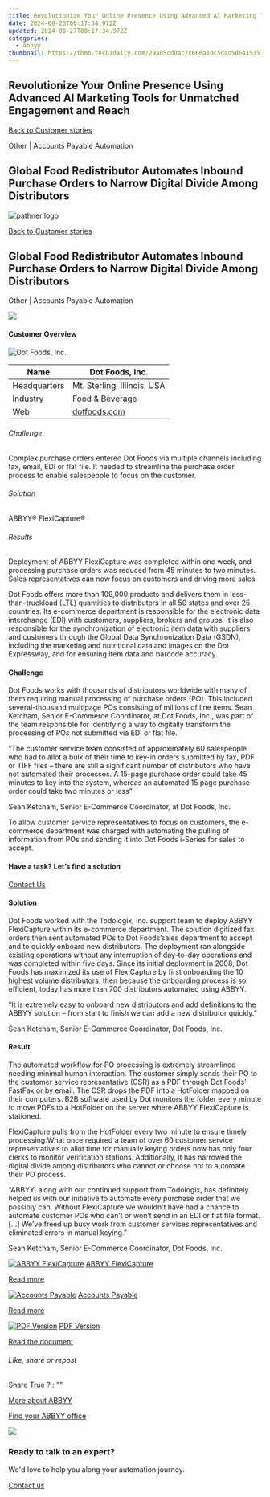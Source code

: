 ```yaml
---
title: Revolutionize Your Online Presence Using Advanced AI Marketing Tools for Unmatched Engagement and Reach
date: 2024-08-26T00:17:34.972Z
updated: 2024-08-27T00:17:34.972Z
categories:
  - abbyy
thumbnail: https://thmb.techidaily.com/29a05cd0ac7c666a10c5dac5d641535795c3a88c901275fbe3b2dae45dd93fe1.jpg
---
```


## Revolutionize Your Online Presence Using Advanced AI Marketing Tools for Unmatched Engagement and Reach

[Back to Customer stories](https://tools.techidaily.com/abbyy/products/)

Other | Accounts Payable Automation

## Global Food Redistributor Automates Inbound Purchase Orders to Narrow Digital Divide Among Distributors

![pathner logo](https://content.abbyy.com/-/media/project/abbyy/abbyy/logos-white/abbyy.png?h=40&iar=0&w=120)

[Back to Customer stories](https://tools.techidaily.com/abbyy/products/)

## Global Food Redistributor Automates Inbound Purchase Orders to Narrow Digital Divide Among Distributors

Other | Accounts Payable Automation 

![](https://static1.abbyy.com/abbyycommedia/19843/03-dot-food-556x303.jpg) 

#### Customer Overview

![Dot Foods, Inc.](https://static1.abbyy.com/abbyycommedia/19846/logo-dot-120.png) 

| Name         | Dot Foods, Inc.                          |
| ------------ | ---------------------------------------- |
| Headquarters | Mt. Sterling, Illinois, USA              |
| Industry     | Food & Beverage                          |
| Web          | [dotfoods.com](http://www.dotfoods.com/) |

###### Challenge

Complex purchase orders entered Dot Foods via multiple channels including fax, email, EDI or flat file. It needed to streamline the purchase order process to enable salespeople to focus on the customer.

###### Solution

ABBYY® FlexiCapture®

###### Results

Deployment of ABBYY FlexiCapture was completed within one week, and processing purchase orders was reduced from 45 minutes to two minutes. Sales representatives can now focus on customers and driving more sales.

Dot Foods offers more than 109,000 products and delivers them in less-than-truckload (LTL) quantities to distributors in all 50 states and over 25 countries. Its e-commerce department is responsible for the electronic data interchange (EDI) with customers, suppliers, brokers and groups. It is also responsible for the synchronization of electronic item data with suppliers and customers through the Global Data Synchronization Data (GSDN), including the marketing and nutritional data and images on the Dot Expressway, and for ensuring item data and barcode accuracy.

#### Challenge

Dot Foods works with thousands of distributors worldwide with many of them requiring manual processing of purchase orders (PO). This included several-thousand multipage POs consisting of millions of line items. Sean Ketcham, Senior E-Commerce Coordinator, at Dot Foods, Inc., was part of the team responsible for identifying a way to digitally transform the processing of POs not submitted via EDI or flat file.

 “The customer service team consisted of approximately 60 salespeople who had to allot a bulk of their time to key-in orders submitted by fax, PDF or TIFF files – there are still a significant number of distributors who have not automated their processes. A 15-page purchase order could take 45 minutes to key into the system, whereas an automated 15 page purchase order could take two minutes or less”

 Sean Ketcham, Senior E-Commerce Coordinator, at Dot Foods, Inc.

To allow customer service representatives to focus on customers, the e-commerce department was charged with automating the pulling of information from POs and sending it into Dot Foods i-Series for sales to accept.

#### Have a task? Let’s find a solution  

[Contact Us](https://tools.techidaily.com/abbyy/products/) 

#### Solution

Dot Foods worked with the Todologix, Inc. support team to deploy ABBYY FlexiCapture within its e-commerce department. The solution digitized fax orders then sent automated POs to Dot Foods’sales department to accept and to quickly onboard new distributors. The deployment ran alongside existing operations without any interruption of day-to-day operations and was completed within five days. Since its initial deployment in 2008, Dot Foods has maximized its use of FlexiCapture by first onboarding the 10 highest volume distributors, then because the onboarding process is so efficient, today has more than 700 distributors automated using ABBYY.

 “It is extremely easy to onboard new distributors and add definitions to the ABBYY solution – from start to finish we can add a new distributor quickly.”

 Sean Ketcham, Senior E-Commerce Coordinator, Dot Foods, Inc.

#### Result

The automated workflow for PO processing is extremely streamlined needing minimal human interaction. The customer simply sends their PO to the customer service representative (CSR) as a PDF through Dot Foods’ FastFax or by email. The CSR drops the PDF into a HotFolder mapped on their computers. B2B software used by Dot monitors the folder every minute to move PDFs to a HotFolder on the server where ABBYY FlexiCapture is stationed.

FlexiCapture pulls from the HotFolder every two minute to ensure timely processing.What once required a team of over 60 customer service representatives to allot time for manually keying orders now has only four clerks to monitor verification stations. Additionally, it has narrowed the digital divide among distributors who cannot or choose not to automate their PO process.

 “ABBYY, along with our continued support from Todologix, has definitely helped us with our initiative to automate every purchase order that we possibly can. Without FlexiCapture we wouldn’t have had a chance to automate customer POs who can’t or won’t send in an EDI or flat file format. \[...\] We’ve freed up busy work from customer services representatives and eliminated errors in manual keying.”

 Sean Ketcham, Senior E-Commerce Coordinator, Dot Foods, Inc.

[![ABBYY FlexiCapture](https://static2.abbyy.com/abbyycommedia/21380/4-flexicapture.jpg)](https://tools.techidaily.com/abbyy/products/) [ABBYY FlexiCapture](https://tools.techidaily.com/abbyy/products/) 

[Read more](https://tools.techidaily.com/abbyy/products/) 

[![Accounts Payable](https://static4.abbyy.com/abbyycommedia/14351/1-accounts-payable.jpg)](https://tools.techidaily.com/abbyy/products/) [Accounts Payable](https://tools.techidaily.com/abbyy/products/) 

[Read more](https://tools.techidaily.com/abbyy/products/) 

[![PDF Version](https://static1.abbyy.com/abbyycommedia/19842/03c-dot-food-360x162.jpg)](https://static4.abbyy.com/abbyycommedia/19821/case-study-dot-foods-en.pdf "PDF Version") [PDF Version](https://static4.abbyy.com/abbyycommedia/19821/case-study-dot-foods-en.pdf "PDF Version") 

[Read the document](https://static4.abbyy.com/abbyycommedia/19821/case-study-dot-foods-en.pdf "PDF Version") 

###### Like, share or repost

Share  True ?  : "" 

[More about ABBYY](https://tools.techidaily.com/abbyy/products/) 

[Find your ABBYY office](https://tools.techidaily.com/abbyy/products/) 

<!-- affiliate ads begin -->
<a href="https://store.revouninstaller.com/order/checkout.php?PRODS=28010250&QTY=1&AFFILIATE=108875&CART=1"><img src="https://secure.avangate.com/images/merchant/4282ec8de8c9be897e7aff4aa231b1a4/336__280a.jpg" border="0"></a>
<!-- affiliate ads end -->
### Ready to talk to an expert?

We'd love to help you along your automation journey.

[Contact us](https://tools.techidaily.com/abbyy/products/)

<ins class="adsbygoogle"
     style="display:block"
     data-ad-format="autorelaxed"
     data-ad-client="ca-pub-7571918770474297"
     data-ad-slot="1223367746"></ins>



<ins class="adsbygoogle"
     style="display:block"
     data-ad-client="ca-pub-7571918770474297"
     data-ad-slot="8358498916"
     data-ad-format="auto"
     data-full-width-responsive="true"></ins>



